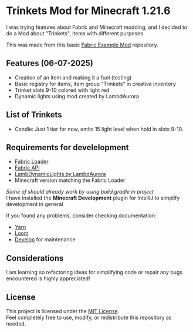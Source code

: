 # Trinkets Mod for Minecraft 1.21.6

I was trying features about Fabric and Minecraft modding, and I decided to do a Mod about "Trinkets", items with different purposes.

This was made from this basic [Fabric Example Mod](https://github.com/FabricMC/fabric-example-mod) repository.

## Features (06-07-2025)

- Creation of an item and making it a fuel (testing)
- Basic registry for items, item group "Trinkets" in creative inventory
- Trinket slots 9-10 colored with light red
- Dynamic lights using mod created by LambdAurora

## List of Trinkets

- Candle: Just 1 tier for now, emits 15 light level when hold in slots 9-10.

## Requirements for develelopment

- [Fabric Loader](https://fabricmc.net/)
- [Fabric API](https://modrinth.com/mod/fabric-api)
- [LambDynamicLights by LambdAurora](https://lambdaurora.dev/projects/lambdynamiclights/docs/v4/)
- Minecraft version matching the Fabric Loader

*Some of should already work by using build.gradle in project*  
I have installed the **Minecraft Development** plugin for IntelliJ to simplify development in general

If you found any problems, consider checking documentation:
- [Yarn](https://github.com/FabricMC/yarn/tree/1.21.7)
- [Loom](https://github.com/FabricMC/fabric-loom)
- [Develop](https://fabricmc.net/develop/) for maintenance

## Considerations

I am learning so refactoring ideas for simplifying code or repair any bugs encountered is highly appreciated!

## License

This project is licensed under the [MIT License](LICENSE).  
Feel completely free to use, modify, or redistribute this repository as needed.
